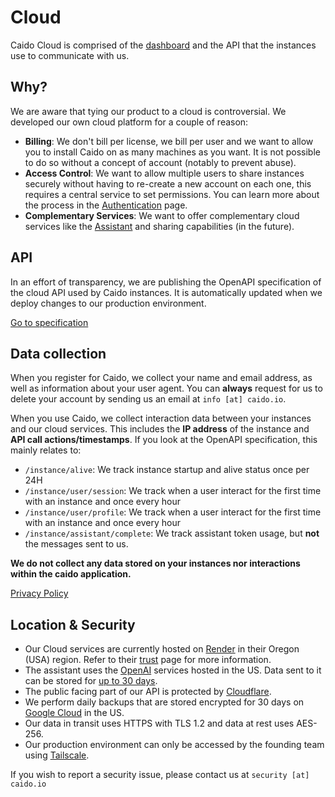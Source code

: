 # Cloud

Caido Cloud is comprised of the [dashboard](https://dashboard.caido.io) and the API that the instances use to communicate with us.

## Why?

We are aware that tying our product to a cloud is controversial. We developed our own cloud platform for a couple of reason:

- **Billing**: We don't bill per license, we bill per user and we want to allow you to install Caido on as many machines as you want. It is not possible to do so without a concept of account (notably to prevent abuse).
- **Access Control**: We want to allow multiple users to share instances securely without having to re-create a new account on each one, this requires a central service to set permissions. You can learn more about the process in the [Authentication](/internals/authentication.md) page.
- **Complementary Services**: We want to offer complementary cloud services like the [Assistant](/features/testing/assistant.md) and sharing capabilities (in the future).

## API

In an effort of transparency, we are publishing the OpenAPI specification of the cloud API used by Caido instances. It is automatically updated when we deploy changes to our production environment.

[Go to specification](https://github.com/caido/caido/blob/main/api/cloud_instance.yaml)

## Data collection

When you register for Caido, we collect your name and email address, as well as information about your user agent. You can **always** request for us to delete your account by sending us an email at `info [at] caido.io`.

When you use Caido, we collect interaction data between your instances and our cloud services. This includes the **IP address** of the instance and **API call actions/timestamps**. If you look at the OpenAPI specification, this mainly relates to:

- `/instance/alive`: We track instance startup and alive status once per 24H
- `/instance/user/session`: We track when a user interact for the first time with an instance and once every hour
- `/instance/user/profile`: We track when a user interact for the first time with an instance and once every hour
- `/instance/assistant/complete`: We track assistant token usage, but **not** the messages sent to us.

**We do not collect any data stored on your instances nor interactions within the caido application.**

[Privacy Policy](https://caido.io/privacy)

## Location & Security

- Our Cloud services are currently hosted on [Render](https://render.com) in their Oregon (USA) region. Refer to their [trust](https://trust.render.com/) page for more information.
- The assistant uses the [OpenAI](https://openai.com) services hosted in the US. Data sent to it can be stored for [up to 30 days](https://platform.openai.com/docs/models/how-we-use-your-data).
- The public facing part of our API is protected by [Cloudflare](https://cloudflare.com).
- We perform daily backups that are stored encrypted for 30 days on [Google Cloud](https://cloud.google.com/) in the US.
- Our data in transit uses HTTPS with TLS 1.2 and data at rest uses AES-256.
- Our production environment can only be accessed by the founding team using [Tailscale](https://tailscale.com).

If you wish to report a security issue, please contact us at `security [at] caido.io`
